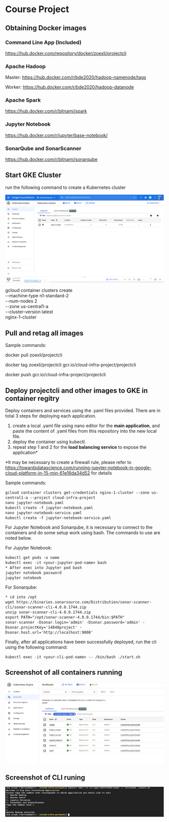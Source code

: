 # Course Project
## Obtaining Docker images
### Command Line App (Included)
https://hub.docker.com/repository/docker/zoexli/projectcli

### Apache Hadoop
Master: https://hub.docker.com/r/bde2020/hadoop-namenode/tags

Worker: https://hub.docker.com/r/bde2020/hadoop-datanode

### Apache Spark
https://hub.docker.com/r/bitnami/spark

### Jupyter Notebook
https://hub.docker.com/r/jupyter/base-notebook/

### SonarQube and SonarScanner
https://hub.docker.com/r/bitnami/sonarqube


## Start GKE Cluster
run the following command to create a Kubernetes cluster

![Create Cluster](screenshots/1.PNG?raw=true "create_cluster")

gcloud container clusters create \
 --machine-type n1-standard-2 \
 --num-nodes 2 \
 --zone us-central1-a \
 --cluster-version latest \
nginx-1-cluster


## Pull and retag all images
Sample commands: 

docker pull zoexli/projectcli

docker tag zoexli/projectcli gcr.io/cloud-infra-project/projectcli

docker push gcr.io/cloud-infra-project/projectcli

## Deploy projectcli and other images to GKE in container regitry
Deploy containers and services using the .yaml files provided. There are in total 3 steps for deploying each application.
1. create a local .yaml file using nano editor for the **main application**, and paste the content of .yaml files from this repository into the new local file.
2. deploy the container using kubectl.
3. repeat step 1 and 2 for the **load balancing service** to expose the application*

*It may be necessary to create a firewall rule, please refer to https://towardsdatascience.com/running-jupyter-notebook-in-google-cloud-platform-in-15-min-61e16da34d52 for details

Sample commands:
```
gcloud container clusters get-credentials nginx-1-cluster --zone us-central1-a --project cloud-infra-project
nano jupyter-notebook.yaml
kubectl create -f jupyter-notebook.yaml
nano jupyter-notebook-service.yaml
kubectl create -f jupyter-notebook-service.yaml
```


For Jupyter Notebook and Sonarqube, it is necessary to connect to the containers and do some setup work using bash.
The commands to use are noted below.


For Jupyter Notebook:
```
kubectl get pods -o name
kubectl exec -it <your-jupyter-pod-name> bash
* After exec into Jupyter pod bash
jupyter notebook password
jupyter notebook
```

For Sonarqube:
```
* cd into /opt
wget https://binaries.sonarsource.com/Distribution/sonar-scanner-cli/sonar-scanner-cli-4.0.0.1744.zip
unzip sonar-scanner-cli-4.0.0.1744.zip
export PATH="/opt/sonar-scanner-4.0.0.1744/bin:$PATH"
sonar-scanner -Dsonar.login='admin' -Dsonar.password='admin' -Dsonar.projectKey='14848project' -Dsonar.host.url='http://localhost:9000'
```

Finally, after all applications have been successfully deployed, run the cli using the following command:
```
kubectl exec -it <your-cli-pod-name> -- /bin/bash ./start.sh
```

## Screenshot of all containers running
![All Pods](screenshots/6.PNG?raw=true "all_pods")

## Screenshot of CLI runing
![CLI](screenshots/5.PNG?raw=true "cli")
